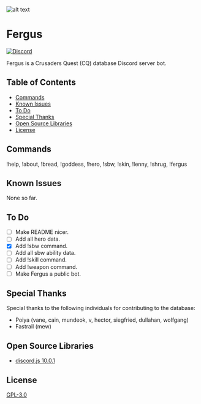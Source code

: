 ![alt text](https://raw.githubusercontent.com/Johj/fergus/master/fergus.png "Fergus Icon")
# Fergus
[![Discord](https://discordapp.com/api/guilds/258167954913361930/widget.png)](https://discord.gg/WjEFnzC)

Fergus is a Crusaders Quest (CQ) database Discord server bot.

## Table of Contents
 - [Commands](#commands)
 - [Known Issues](#known-issues)
 - [To Do](#to-do)
 - [Special Thanks](#special-thanks)
 - [Open Source Libraries](#open-source-libraries)
 - [License](#license)

## Commands
!help, !about, !bread, !goddess, !hero, !sbw, !skin, !lenny, !shrug, !fergus

## Known Issues
None so far.

## To Do
 - [ ] Make README nicer.
 - [ ] Add all hero data.
 - [x] Add !sbw command.
 - [ ] Add all sbw ability data.
 - [ ] Add !skill command.
 - [ ] Add !weapon command.
 - [ ] Make Fergus a public bot.

## Special Thanks
Special thanks to the following individuals for contributing to the database:
 - Poiya (vane, cain, mundeok, v, hector, siegfried, dullahan, wolfgang)
 - Fastrail (mew)

## Open Source Libraries
 - [discord.js 10.0.1](https://github.com/hydrabolt/discord.js/)

## License
[GPL-3.0](https://raw.githubusercontent.com/Johj/fergus/master/LICENSE)
